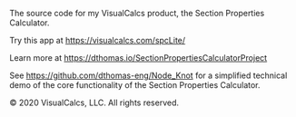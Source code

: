The source code for my VisualCalcs product, the Section Properties Calculator.

Try this app at https://visualcalcs.com/spcLite/

Learn more at https://dthomas.io/SectionPropertiesCalculatorProject

See https://github.com/dthomas-eng/Node_Knot for a simplified technical demo of the core functionality of the Section Properties Calculator. 

© 2020 VisualCalcs, LLC. All rights reserved.
